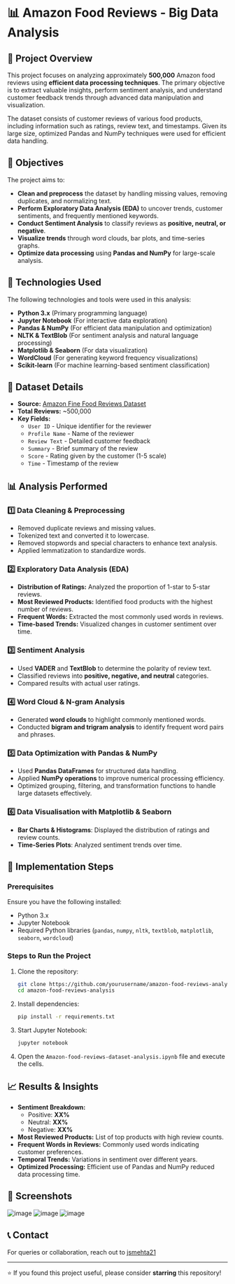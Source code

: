 # 📊 Amazon Food Reviews - Big Data Analysis

## 📝 Project Overview
This project focuses on analyzing approximately **500,000** Amazon food reviews using **efficient data processing techniques**. The primary objective is to extract valuable insights, perform sentiment analysis, and understand customer feedback trends through advanced data manipulation and visualization.

The dataset consists of customer reviews of various food products, including information such as ratings, review text, and timestamps. Given its large size, optimized Pandas and NumPy techniques were used for efficient data handling.

## 🎯 Objectives
The project aims to:
- **Clean and preprocess** the dataset by handling missing values, removing duplicates, and normalizing text.
- **Perform Exploratory Data Analysis (EDA)** to uncover trends, customer sentiments, and frequently mentioned keywords.
- **Conduct Sentiment Analysis** to classify reviews as **positive, neutral, or negative**.
- **Visualize trends** through word clouds, bar plots, and time-series graphs.
- **Optimize data processing** using **Pandas and NumPy** for large-scale analysis.

## 🔧 Technologies Used
The following technologies and tools were used in this analysis:
- **Python 3.x** (Primary programming language)
- **Jupyter Notebook** (For interactive data exploration)
- **Pandas & NumPy** (For efficient data manipulation and optimization)
- **NLTK & TextBlob** (For sentiment analysis and natural language processing)
- **Matplotlib & Seaborn** (For data visualization)
- **WordCloud** (For generating keyword frequency visualizations)
- **Scikit-learn** (For machine learning-based sentiment classification)

## 📂 Dataset Details
- **Source:** [Amazon Fine Food Reviews Dataset](https://www.kaggle.com/snap/amazon-fine-food-reviews)
- **Total Reviews:** ~500,000
- **Key Fields:**
  - `User ID` - Unique identifier for the reviewer
  - `Profile Name` - Name of the reviewer
  - `Review Text` - Detailed customer feedback
  - `Summary` - Brief summary of the review
  - `Score` - Rating given by the customer (1-5 scale)
  - `Time` - Timestamp of the review

## 📊 Analysis Performed
### 1️⃣ Data Cleaning & Preprocessing
- Removed duplicate reviews and missing values.
- Tokenized text and converted it to lowercase.
- Removed stopwords and special characters to enhance text analysis.
- Applied lemmatization to standardize words.

### 2️⃣ Exploratory Data Analysis (EDA)
- **Distribution of Ratings:** Analyzed the proportion of 1-star to 5-star reviews.
- **Most Reviewed Products:** Identified food products with the highest number of reviews.
- **Frequent Words:** Extracted the most commonly used words in reviews.
- **Time-based Trends:** Visualized changes in customer sentiment over time.

### 3️⃣ Sentiment Analysis
- Used **VADER** and **TextBlob** to determine the polarity of review text.
- Classified reviews into **positive, negative, and neutral** categories.
- Compared results with actual user ratings.

### 4️⃣ Word Cloud & N-gram Analysis
- Generated **word clouds** to highlight commonly mentioned words.
- Conducted **bigram and trigram analysis** to identify frequent word pairs and phrases.

### 5️⃣ Data Optimization with Pandas & NumPy
- Used **Pandas DataFrames** for structured data handling.
- Applied **NumPy operations** to improve numerical processing efficiency.
- Optimized grouping, filtering, and transformation functions to handle large datasets effectively.

### 6️⃣ Data Visualisation with Matplotlib & Seaborn
- **Bar Charts & Histograms**: Displayed the distribution of ratings and review counts.
- **Time-Series Plots**: Analyzed sentiment trends over time.

## 📌 Implementation Steps
### Prerequisites
Ensure you have the following installed:
- Python 3.x
- Jupyter Notebook
- Required Python libraries (`pandas`, `numpy`, `nltk`, `textblob`, `matplotlib`, `seaborn`, `wordcloud`)

### Steps to Run the Project
1. Clone the repository:
   ```bash
   git clone https://github.com/yourusername/amazon-food-reviews-analysis.git
   cd amazon-food-reviews-analysis
   ```
2. Install dependencies:
   ```bash
   pip install -r requirements.txt
   ```
3. Start Jupyter Notebook:
   ```bash
   jupyter notebook
   ```
4. Open the `Amazon-food-reviews-dataset-analysis.ipynb` file and execute the cells.

## 📈 Results & Insights
- **Sentiment Breakdown:**
  - Positive: **XX%**
  - Neutral: **XX%**
  - Negative: **XX%**
- **Most Reviewed Products:** List of top products with high review counts.
- **Frequent Words in Reviews:** Commonly used words indicating customer preferences.
- **Temporal Trends:** Variations in sentiment over different years.
- **Optimized Processing:** Efficient use of Pandas and NumPy reduced data processing time.

## 📸 Screenshots
![image](https://github.com/user-attachments/assets/2cbe69f8-c6f0-4775-a4c6-c019cbbd893d)
![image](https://github.com/user-attachments/assets/c882aef9-b103-42be-b505-0b050b09f70e)
![image](https://github.com/user-attachments/assets/cfbfb6a3-06f5-4da9-a3b0-2a34ef2b3745)

## 📞 Contact
For queries or collaboration, reach out to [jsmehta21](https://github.com/jsmehta21)

---
⭐ If you found this project useful, please consider **starring** this repository!

